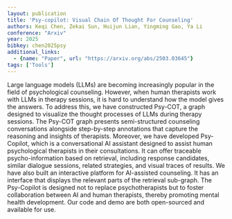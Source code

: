 ```yaml
---
layout: publication
title: 'Psy-copilot: Visual Chain Of Thought For Counseling'
authors: Keqi Chen, Zekai Sun, Huijun Lian, Yingming Gao, Ya Li
conference: "Arxiv"
year: 2025
bibkey: chen2025psy
additional_links:
  - {name: "Paper", url: "https://arxiv.org/abs/2503.03645"}
tags: ['Tools']
---
```

Large language models (LLMs) are becoming increasingly popular in the field
of psychological counseling. However, when human therapists work with LLMs in
therapy sessions, it is hard to understand how the model gives the answers. To
address this, we have constructed Psy-COT, a graph designed to visualize the
thought processes of LLMs during therapy sessions. The Psy-COT graph presents
semi-structured counseling conversations alongside step-by-step annotations
that capture the reasoning and insights of therapists. Moreover, we have
developed Psy-Copilot, which is a conversational AI assistant designed to
assist human psychological therapists in their consultations. It can offer
traceable psycho-information based on retrieval, including response candidates,
similar dialogue sessions, related strategies, and visual traces of results. We
have also built an interactive platform for AI-assisted counseling. It has an
interface that displays the relevant parts of the retrieval sub-graph. The
Psy-Copilot is designed not to replace psychotherapists but to foster
collaboration between AI and human therapists, thereby promoting mental health
development. Our code and demo are both open-sourced and available for use.
